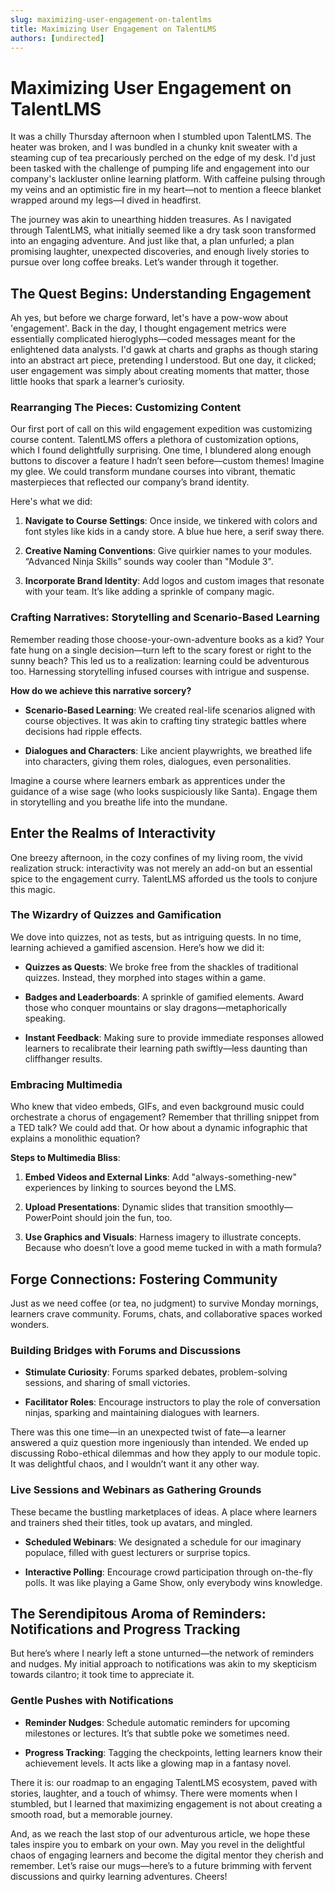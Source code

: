```yaml
---
slug: maximizing-user-engagement-on-talentlms
title: Maximizing User Engagement on TalentLMS
authors: [undirected]
---
```



# Maximizing User Engagement on TalentLMS

It was a chilly Thursday afternoon when I stumbled upon TalentLMS. The heater was broken, and I was bundled in a chunky knit sweater with a steaming cup of tea precariously perched on the edge of my desk. I'd just been tasked with the challenge of pumping life and engagement into our company's lackluster online learning platform. With caffeine pulsing through my veins and an optimistic fire in my heart—not to mention a fleece blanket wrapped around my legs—I dived in headfirst.

The journey was akin to unearthing hidden treasures. As I navigated through TalentLMS, what initially seemed like a dry task soon transformed into an engaging adventure. And just like that, a plan unfurled; a plan promising laughter, unexpected discoveries, and enough lively stories to pursue over long coffee breaks. Let’s wander through it together.

## The Quest Begins: Understanding Engagement

Ah yes, but before we charge forward, let's have a pow-wow about 'engagement'. Back in the day, I thought engagement metrics were essentially complicated hieroglyphs—coded messages meant for the enlightened data analysts. I'd gawk at charts and graphs as though staring into an abstract art piece, pretending I understood. But one day, it clicked; user engagement was simply about creating moments that matter, those little hooks that spark a learner’s curiosity. 

### Rearranging The Pieces: Customizing Content

Our first port of call on this wild engagement expedition was customizing course content. TalentLMS offers a plethora of customization options, which I found delightfully surprising. One time, I blundered along enough buttons to discover a feature I hadn’t seen before—custom themes! Imagine my glee. We could transform mundane courses into vibrant, thematic masterpieces that reflected our company’s brand identity. 

Here's what we did:

1. **Navigate to Course Settings**: Once inside, we tinkered with colors and font styles like kids in a candy store. A blue hue here, a serif sway there.
   
2. **Creative Naming Conventions**: Give quirkier names to your modules. “Advanced Ninja Skills” sounds way cooler than "Module 3".

3. **Incorporate Brand Identity**: Add logos and custom images that resonate with your team. It’s like adding a sprinkle of company magic.

### Crafting Narratives: Storytelling and Scenario-Based Learning

Remember reading those choose-your-own-adventure books as a kid? Your fate hung on a single decision—turn left to the scary forest or right to the sunny beach? This led us to a realization: learning could be adventurous too. Harnessing storytelling infused courses with intrigue and suspense.

**How do we achieve this narrative sorcery?**

- **Scenario-Based Learning**: We created real-life scenarios aligned with course objectives. It was akin to crafting tiny strategic battles where decisions had ripple effects.
  
- **Dialogues and Characters**: Like ancient playwrights, we breathed life into characters, giving them roles, dialogues, even personalities.

Imagine a course where learners embark as apprentices under the guidance of a wise sage (who looks suspiciously like Santa). Engage them in storytelling and you breathe life into the mundane.

## Enter the Realms of Interactivity

One breezy afternoon, in the cozy confines of my living room, the vivid realization struck: interactivity was not merely an add-on but an essential spice to the engagement curry. TalentLMS afforded us the tools to conjure this magic.

### The Wizardry of Quizzes and Gamification

We dove into quizzes, not as tests, but as intriguing quests. In no time, learning achieved a gamified ascension. Here’s how we did it:

- **Quizzes as Quests**: We broke free from the shackles of traditional quizzes. Instead, they morphed into stages within a game.
  
- **Badges and Leaderboards**: A sprinkle of gamified elements. Award those who conquer mountains or slay dragons—metaphorically speaking.

- **Instant Feedback**: Making sure to provide immediate responses allowed learners to recalibrate their learning path swiftly—less daunting than cliffhanger results.

### Embracing Multimedia

Who knew that video embeds, GIFs, and even background music could orchestrate a chorus of engagement? Remember that thrilling snippet from a TED talk? We could add that. Or how about a dynamic infographic that explains a monolithic equation? 

**Steps to Multimedia Bliss**:

1. **Embed Videos and External Links**: Add "always-something-new" experiences by linking to sources beyond the LMS.
  
2. **Upload Presentations**: Dynamic slides that transition smoothly—PowerPoint should join the fun, too.
   
3. **Use Graphics and Visuals**: Harness imagery to illustrate concepts. Because who doesn’t love a good meme tucked in with a math formula?

## Forge Connections: Fostering Community

Just as we need coffee (or tea, no judgment) to survive Monday mornings, learners crave community. Forums, chats, and collaborative spaces worked wonders.

### Building Bridges with Forums and Discussions

- **Stimulate Curiosity**: Forums sparked debates, problem-solving sessions, and sharing of small victories.

- **Facilitator Roles**: Encourage instructors to play the role of conversation ninjas, sparking and maintaining dialogues with learners.

There was this one time—in an unexpected twist of fate—a learner answered a quiz question more ingeniously than intended. We ended up discussing Robo-ethical dilemmas and how they apply to our module topic. It was delightful chaos, and I wouldn’t want it any other way.

### Live Sessions and Webinars as Gathering Grounds

These became the bustling marketplaces of ideas. A place where learners and trainers shed their titles, took up avatars, and mingled.

- **Scheduled Webinars**: We designated a schedule for our imaginary populace, filled with guest lecturers or surprise topics.

- **Interactive Polling**: Encourage crowd participation through on-the-fly polls. It was like playing a Game Show, only everybody wins knowledge.

## The Serendipitous Aroma of Reminders: Notifications and Progress Tracking

But here’s where I nearly left a stone unturned—the network of reminders and nudges. My initial approach to notifications was akin to my skepticism towards cilantro; it took time to appreciate it.

### Gentle Pushes with Notifications

- **Reminder Nudges**: Schedule automatic reminders for upcoming milestones or lectures. It’s that subtle poke we sometimes need.
  
- **Progress Tracking**: Tagging the checkpoints, letting learners know their achievement levels. It acts like a glowing map in a fantasy novel.

There it is: our roadmap to an engaging TalentLMS ecosystem, paved with stories, laughter, and a touch of whimsy. There were moments when I stumbled, but I learned that maximizing engagement is not about creating a smooth road, but a memorable journey.

And, as we reach the last stop of our adventurous article, we hope these tales inspire you to embark on your own. May you revel in the delightful chaos of engaging learners and become the digital mentor they cherish and remember. Let’s raise our mugs—here’s to a future brimming with fervent discussions and quirky learning adventures. Cheers!